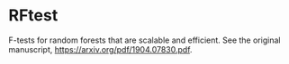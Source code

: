 # RFtest
F-tests for random forests that are scalable and efficient. See the original manuscript, https://arxiv.org/pdf/1904.07830.pdf. 
